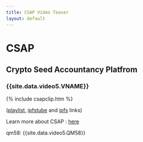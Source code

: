 ```yaml
---
title: CSAP Video Teaser
layout: default
---
```

# CSAP

## Crypto Seed Accountancy Platfrom

<img style="display:none;" alt="token" src="img/csap-token2.png">


### {{site.data.video5.VNAME}}
{% include csapclip.htm %}

([playlist](data:audio/x-mpegurl;base64,{{site.data.video5.M3U64}}),
[ipfstube](https://ipfstube.erindachtler.me/v/{{site.data.video5.QM58}})
and [ipfs](https://siderus.io/ipfs/{{site.data.video5.wrap}}) links)

Learn more about CSAP : [here](index.htm)

qm58: {{site.data.video5.QM58}}

<!--
---
moustache: video5.yml
...
-->

